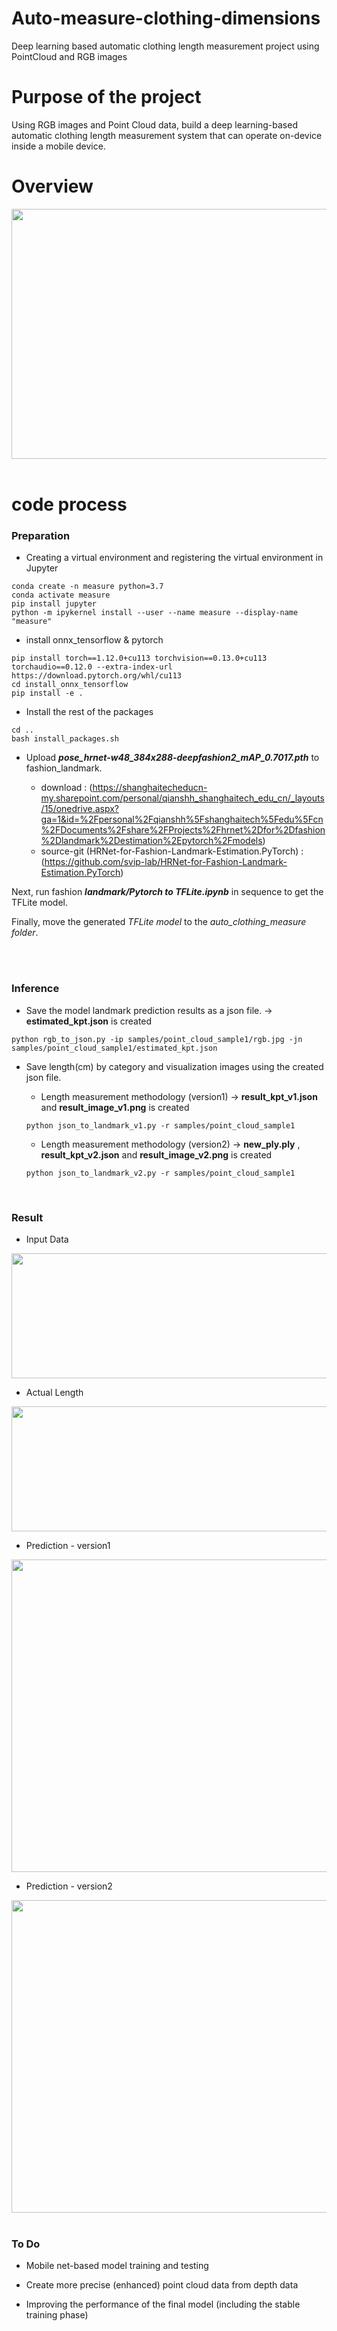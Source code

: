 # Auto-measure-clothing-dimensions
Deep learning based automatic clothing length measurement project using PointCloud and RGB images

# Purpose of the project
Using RGB images and Point Cloud data, build a deep learning-based automatic clothing length measurement system that can operate on-device inside a mobile device.

# Overview
<img src="https://user-images.githubusercontent.com/37736774/215036841-c9c5aad5-bcf0-4693-a067-b5d56d18f0cb.png" width="800" height="400"/>

   
   
<br/>
<br/>


# code process

### Preparation 

- Creating a virtual environment and registering the virtual environment in Jupyter

```
conda create -n measure python=3.7
conda activate measure
pip install jupyter
python -m ipykernel install --user --name measure --display-name "measure"
```

- install onnx_tensorflow & pytorch

```
pip install torch==1.12.0+cu113 torchvision==0.13.0+cu113 torchaudio==0.12.0 --extra-index-url https://download.pytorch.org/whl/cu113
cd install_onnx_tensorflow
pip install -e .
```

- Install the rest of the packages

```
cd ..
bash install_packages.sh
```

* Upload ***pose_hrnet-w48_384x288-deepfashion2_mAP_0.7017.pth*** to fashion_landmark.

   * download : (https://shanghaitecheducn-my.sharepoint.com/personal/qianshh_shanghaitech_edu_cn/_layouts/15/onedrive.aspx?ga=1&id=%2Fpersonal%2Fqianshh%5Fshanghaitech%5Fedu%5Fcn%2FDocuments%2Fshare%2FProjects%2Fhrnet%2Dfor%2Dfashion%2Dlandmark%2Destimation%2Epytorch%2Fmodels)
   * source-git (HRNet-for-Fashion-Landmark-Estimation.PyTorch) : (https://github.com/svip-lab/HRNet-for-Fashion-Landmark-Estimation.PyTorch)

Next, run fashion ***landmark/Pytorch to TFLite.ipynb*** in sequence to get the TFLite model.

Finally, move the generated *TFLite model* to the *auto_clothing_measure folder*.

<br/>
<br/>

### Inference

- Save the model landmark prediction results as a json file.  &rightarrow; **estimated_kpt.json** is created

```
python rgb_to_json.py -ip samples/point_cloud_sample1/rgb.jpg -jn samples/point_cloud_sample1/estimated_kpt.json
```

* Save length(cm) by category and visualization images using the created json file. 
   * Length measurement methodology (version1)  &rightarrow; **result_kpt_v1.json** and **result_image_v1.png** is created

   ```
   python json_to_landmark_v1.py -r samples/point_cloud_sample1
   ```
  
  *  Length measurement methodology (version2)  &rightarrow; **new_ply.ply** , **result_kpt_v2.json** and **result_image_v2.png** is created

   ```
   python json_to_landmark_v2.py -r samples/point_cloud_sample1
   ```

<br/>

### Result

- Input Data
<img src="https://user-images.githubusercontent.com/37736774/215266341-b3602353-2717-44f4-b7e3-b001618a5e09.JPG" width="800" height="200"/>

- Actual Length
<img src="https://user-images.githubusercontent.com/37736774/215266652-d176cdb7-36bb-4be8-a807-47f091bb3121.JPG" width="600" height="200"/>

- Prediction - version1
<img src="https://user-images.githubusercontent.com/37736774/215266712-d25791dd-5786-4ec9-8054-7d925872fcc2.png" width="600" height="500"/>

- Prediction - version2
<img src="https://user-images.githubusercontent.com/37736774/215266732-a004b77e-44fc-4d68-b2ba-3ed59028f6b9.png" width="600" height="500"/>


<br/>
<br/>

### To Do

- Mobile net-based model training and testing
 
- Create more precise (enhanced) point cloud data from depth data

- Improving the performance of the final model (including the stable training phase)














